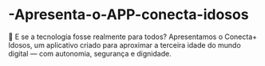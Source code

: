 # -Apresenta-o-APP-conecta-idosos
📱 E se a tecnologia fosse realmente para todos?  Apresentamos o Conecta+ Idosos, um aplicativo criado para aproximar a terceira idade do mundo digital — com autonomia, segurança e dignidade.
